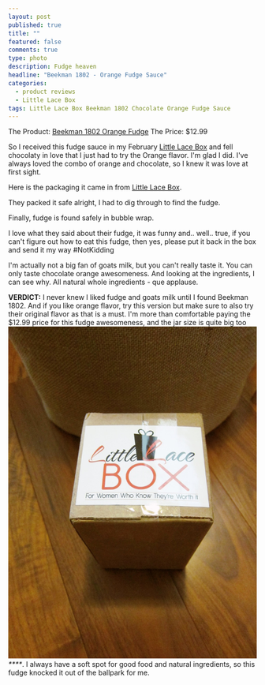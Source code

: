 ```yaml
---
layout: post
published: true
title: ""
featured: false
comments: true
type: photo
description: Fudge heaven
headline: "Beekman 1802 - Orange Fudge Sauce"
categories: 
  - product reviews
  - Little Lace Box
tags: Little Lace Box Beekman 1802 Chocolate Orange Fudge Sauce
---
```


The Product: [Beekman 1802 Orange Fudge](http://www.littlelacebox.com/products/beekman-1802-goat-milk-hot-fudge-sauce)
The Price: $12.99

So I received this fudge sauce in my February [Little Lace Box](http://r.sloyalty.com/r/ue3kAv4uhyMM) and fell chocolaty in love that I just had to try the Orange flavor. I'm glad I did. I've always loved the combo of orange and chocolate, so I knew it was love at first sight.

Here is the packaging it came in from [Little Lace Box](http://r.sloyalty.com/r/ue3kAv4uhyMM).

They packed it safe alright, I had to dig through to find the fudge.


Finally, fudge is found safely in bubble wrap.


I love what they said about their fudge, it was funny and.. well.. true, if you can't figure out how to eat this fudge, then yes, please put it back in the box and send it my way #NotKidding


I'm actually not a big fan of goats milk, but you can't really taste it. You can only taste chocolate orange awesomeness. And looking at the ingredients, I can see why. All natural whole ingredients - que applause.

**VERDICT:** I never knew I liked fudge and goats milk until I found Beekman 1802. And if you like orange flavor, try this version but make sure to also try their original flavor as that is a must. I'm more than comfortable paying the $12.99 price for this fudge awesomeness, and the jar size is quite big too![BeekmanOrangeFudgeBox.jpg](/images/BeekmanOrangeFudgeBox.jpg)
_****_. I always have a soft spot for good food and natural ingredients, so this fudge knocked it out of the ballpark for me.